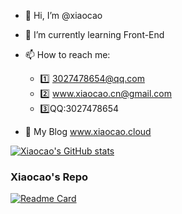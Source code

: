 - 👋 Hi, I’m @xiaocao
- 🌱 I’m currently learning Front-End 
- 📫 How to reach me:
  - 1️⃣ 3027478654@qq.com
  - 2️⃣ www.xiaocao.cn@gmail.com
  - 3️⃣QQ:3027478654

- 🔗 My Blog www.xiaocao.cloud

[![Xiaocao's GitHub stats](https://github-readme-stats.vercel.app/api?username=xiaocao12306&show_icons=true)](https://github.com/xiaocao12306/github-readme-stats)

### Xiaocao's Repo
[![Readme Card](https://github-readme-stats.vercel.app/api/pin/?username=xiaocao12306&repo=github-readme-stats)](https://github.com/xiaocao12306/github-readme-stats)
<!---
xiaocao12306/xiaocao12306 is a ✨ special ✨ repository because its `README.md` (this file) appears on your GitHub profile.
You can click the Preview link to take a look at your changes.
--->
